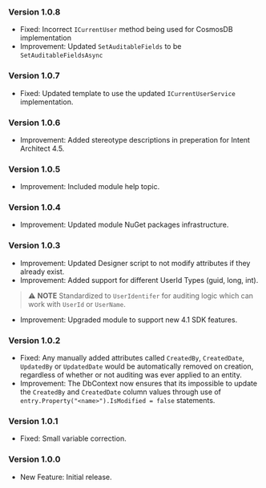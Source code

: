 ### Version 1.0.8

- Fixed: Incorrect `ICurrentUser` method being used for CosmosDB implementation
- Improvement: Updated `SetAuditableFields` to be `SetAuditableFieldsAsync`

### Version 1.0.7

- Fixed: Updated template to use the updated `ICurrentUserService` implementation.

### Version 1.0.6

- Improvement: Added stereotype descriptions in preperation for Intent Architect 4.5. 

### Version 1.0.5

- Improvement: Included module help topic.

### Version 1.0.4

- Improvement: Updated module NuGet packages infrastructure.

### Version 1.0.3

- Improvement: Updated Designer script to not modify attributes if they already exist.
- Improvement: Added support for different UserId Types (guid, long, int).
> ⚠️ **NOTE**
> Standardized to `UserIdentifer` for auditing logic which can work with `UserId` or `UserName`.
- Improvement: Upgraded module to support new 4.1 SDK features.

### Version 1.0.2

- Fixed: Any manually added attributes called `CreatedBy`, `CreatedDate`, `UpdatedBy` or `UpdatedDate` would be automatically removed on creation, regardless of whether or not auditing was ever applied to an entity.
- Improvement: The DbContext now ensures that its impossible to update the `CreatedBy` and `CreatedDate` column values through use of `entry.Property("<name>").IsModified = false` statements.

### Version 1.0.1

- Fixed: Small variable correction.

### Version 1.0.0

- New Feature: Initial release.
